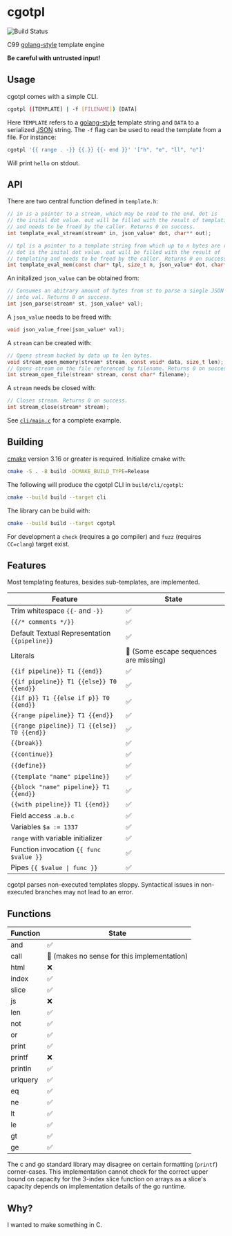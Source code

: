 # cgotpl

![Build Status](https://img.shields.io/github/actions/workflow/status/Nuckal777/cgotpl/checks.yaml?branch=master)

C99 [golang-style](https://pkg.go.dev/text/template) template engine

**Be careful with untrusted input!**
## Usage

cgotpl comes with a simple CLI.
```sh
cgotpl ([TEMPLATE] | -f [FILENAME]) [DATA]
```
Here `TEMPLATE` refers to a [golang-style](https://pkg.go.dev/text/template) template string and `DATA` to a serialized [JSON](https://www.rfc-editor.org/rfc/rfc8259) string.
The `-f` flag can be used to read the template from a file.
For instance:
```sh
cgotpl '{{ range . -}} {{.}} {{- end }}' '["h", "e", "ll", "o"]'
```
Will print `hello` on stdout.

## API

There are two central function defined in `template.h`:
```c
// in is a pointer to a stream, which may be read to the end. dot is
// the inital dot value. out will be filled with the result of templating
// and needs to be freed by the caller. Returns 0 on success.
int template_eval_stream(stream* in, json_value* dot, char** out);

// tpl is a pointer to a template string from which up to n bytes are read.
// dot is the inital dot value. out will be filled with the result of
// templating and needs to be freed by the caller. Returns 0 on success.
int template_eval_mem(const char* tpl, size_t n, json_value* dot, char** out);
```
An initalized `json_value` can be obtained from:
```c
// Consumes an abitrary amount of bytes from st to parse a single JSON value
// into val. Returns 0 on success.
int json_parse(stream* st, json_value* val);
```
A `json_value` needs to be freed with:
```c
void json_value_free(json_value* val);
```
A `stream` can be created with:
```c
// Opens stream backed by data up to len bytes.
void stream_open_memory(stream* stream, const void* data, size_t len);
// Opens stream on the file referenced by filename. Returns 0 on success.
int stream_open_file(stream* stream, const char* filename);
```
A `stream` needs be closed with:
```c
// Closes stream. Returns 0 on success.
int stream_close(stream* stream);
```
See [`cli/main.c`](cli/main.c) for a complete example.

## Building

[cmake](https://cmake.org/) version 3.16 or greater is required.
Initialize cmake with:
```sh
cmake -S . -B build -DCMAKE_BUILD_TYPE=Release
```
The following will produce the cgotpl CLI in `build/cli/cgotpl`:
```sh
cmake --build build --target cli
```
The library can be build with:
```sh
cmake --build build --target cgotpl
```
For development a `check` (requires a go compiler) and `fuzz` (requires `CC=clang`) target exist.

## Features

Most templating features, besides sub-templates, are implemented.

| Feature                                       | State                                              |
| --------------------------------------------- | -------------------------------------------------- |
| Trim whitespace `{{-` and `-}}`               | :white_check_mark:                                 |
| `{{/* comments */}}`                          | :white_check_mark:                                 |
| Default Textual Representation `{{pipeline}}` | :white_check_mark:                                 |
| Literals                                      | :construction: (Some escape sequences are missing) |
| `{{if pipeline}} T1 {{end}}`                  | :white_check_mark:                                 |
| `{{if pipeline}} T1 {{else}} T0 {{end}}`      | :white_check_mark:                                 |
| `{{if p}} T1 {{else if p}} T0 {{end}}`        | :white_check_mark:                                 |
| `{{range pipeline}} T1 {{end}}`               | :white_check_mark:                                 |
| `{{range pipeline}} T1 {{else}} T0 {{end}}`   | :white_check_mark:                                 |
| `{{break}}`                                   | :white_check_mark:                                 |
| `{{continue}}`                                | :white_check_mark:                                 |
| `{{define}}`                                  | :white_check_mark:                                 |
| `{{template "name" pipeline}}`                | :white_check_mark:                                 |
| `{{block "name" pipeline}} T1 {{end}}`        | :white_check_mark:                                 |
| `{{with pipeline}} T1 {{end}}`                | :white_check_mark:                                 |
| Field access `.a.b.c`                         | :white_check_mark:                                 |
| Variables `$a := 1337`                        | :white_check_mark:                                 |
| `range` with variable initializer             | :white_check_mark:                                 |
| Function invocation `{{ func $value }}`       | :white_check_mark:                                 |
| Pipes `{{ $value \| func }}`                  | :white_check_mark:                                 |

cgotpl parses non-executed templates sloppy.
Syntactical issues in non-executed branches may not lead to an error.

## Functions

| Function | State                                           |
| -------- | ----------------------------------------------- |
| and      | :white_check_mark:                              |
| call     | :poop: (makes no sense for this implementation) |
| html     | :x:                                             |
| index    | :white_check_mark:                              |
| slice    | :white_check_mark:                              |
| js       | :x:                                             |
| len      | :white_check_mark:                              |
| not      | :white_check_mark:                              |
| or       | :white_check_mark:                              |
| print    | :white_check_mark:                              |
| printf   | :x:                                             |
| println  | :white_check_mark:                              |
| urlquery | :white_check_mark:                              |
| eq       | :white_check_mark:                              |
| ne       | :white_check_mark:                              |
| lt       | :white_check_mark:                              |
| le       | :white_check_mark:                              |
| gt       | :white_check_mark:                              |
| ge       | :white_check_mark:                              |

The c and go standard library may disagree on certain formatting (`printf`) corner-cases.
This implementation cannot check for the correct upper bound on capacity for the 3-index slice function on arrays as a slice's capacity depends on implementation details of the go runtime.

## Why?

I wanted to make something in C.
